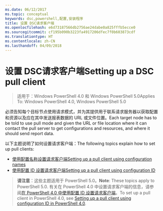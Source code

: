 ```yaml
---
ms.date: 06/12/2017
ms.topic: conceptual
keywords: dsc,powershell,配置,安装程序
title: 设置 DSC请求客户端
ms.openlocfilehash: e6d73187566db2756ae24dabe0a825fffb5ecce0
ms.sourcegitcommit: cf195b090b3223fa4917206dfec7f0b603873cdf
ms.translationtype: HT
ms.contentlocale: zh-CN
ms.lasthandoff: 04/09/2018
---
```

# <a name="setting-up-a-dsc-pull-client"></a><span data-ttu-id="f9a09-103">设置 DSC请求客户端</span><span class="sxs-lookup"><span data-stu-id="f9a09-103">Setting up a DSC pull client</span></span>

> <span data-ttu-id="f9a09-104">适用于：Windows PowerShell 4.0 和 Windows PowerShell 5.0</span><span class="sxs-lookup"><span data-stu-id="f9a09-104">Applies To: Windows PowerShell 4.0, Windows PowerShell 5.0</span></span>

<span data-ttu-id="f9a09-105">必须告知每个目标节点使用请求模式，并为其提供用于联系请求服务器以获取配置和资源以及应在其中发送报表数据的 URL 或文件位置。</span><span class="sxs-lookup"><span data-stu-id="f9a09-105">Each target node has to be told to use pull mode and given the URL or file location where it can contact the pull server to get configurations and resources, and where it should send report data.</span></span>


<span data-ttu-id="f9a09-106">以下主题说明了如何设置请求客户端：</span><span class="sxs-lookup"><span data-stu-id="f9a09-106">The following topics explain how to set up pull clients:</span></span>

* [<span data-ttu-id="f9a09-107">使用配置名称设置请求客户端</span><span class="sxs-lookup"><span data-stu-id="f9a09-107">Setting up a pull client using configuration names</span></span>](pullClientConfigNames.md)
* [<span data-ttu-id="f9a09-108">使用配置 ID 设置请求客户端</span><span class="sxs-lookup"><span data-stu-id="f9a09-108">Setting up a pull client using configuration ID</span></span>](pullClientConfigID.md)

> <span data-ttu-id="f9a09-109">**请注意**：这些主题适用于 PowerShell 5.0。</span><span class="sxs-lookup"><span data-stu-id="f9a09-109">**Note**: These topics apply to PowerShell 5.0.</span></span> <span data-ttu-id="f9a09-110">有关在 PowerShell 4.0 中设置请求客户端的信息，请参阅[在 PowerShell 4.0 中使用配置 ID 设置请求客户端](pullClientConfigID4.md)。</span><span class="sxs-lookup"><span data-stu-id="f9a09-110">To set up a pull client in PowerShell 4.0, see [Setting up a pull client using configuration ID in PowerShell 4.0](pullClientConfigID4.md).</span></span>